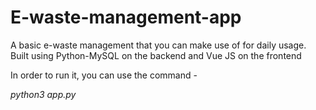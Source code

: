 # E-waste-management-app
<p> A basic e-waste management that you can make use of for daily usage. Built using Python-MySQL on the backend and Vue JS on the frontend
</p>

<p>In order to run it, you can use the command -</p>
<em>python3 app.py</em>
